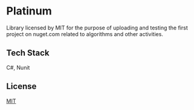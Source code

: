# Platinum

Library licensed by MIT for the purpose of uploading and testing the first project on nuget.com related to algorithms and other activities.

## Tech Stack

C#, Nunit

## License

[MIT](https://choosealicense.com/licenses/mit/)
